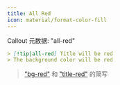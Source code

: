 ```yaml
---
title: All Red
icon: material/format-color-fill
---
```


Callout 元数据: "all-red"

```md
> [!tip|all-red] Title will be red
> The background color will be red
```

> ["bg-red"](../bg-styling/page-3.md) 和 ["title-red"](../title-styling/page-3.md) 的简写

